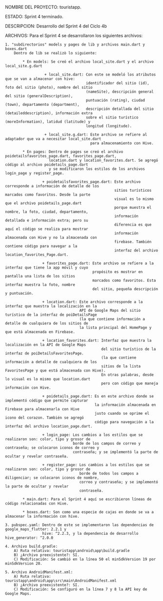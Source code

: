 NOMBRE DEL PROYECTO: touristapp.

ESTADO: Sprint 4 terminado.

DESCRIPCION: Desarrollo del Sprint 4 del Ciclo 4b

ARCHIVOS: Para el Sprint 4 se desarrollaron los siguientes archivos:

    1. "subdirectorios" models y pages de lib y archivos main.dart y boxes.dart 
        Dentro de lib se realizò lo siguiente:

            * En models: Se creó el archivo local_site.dart y el archivo local_site.g.dart

                      + local_site.dart: Con este se modeló los atributos que se van a almacenar con hive: 
                                         identificador del sitio (id), foto del sitio (photo), nombre del sitio 
                                         (nameSite), descripción general del sitio (generalDescription), 
                                         puntuación (rating), ciudad (town), departamento (department), 
                                         descripción detallada del sitio (detaileddescription), información extra 
                                         sobre el sitio turístico (moreInformation), latidud (latitude) y
                                         longitud (longitude).

                      + local_site.g.dart: Este archivo se refiere al adaptador que va a necesitar local_site.dart
                                           para almacenamiento con Hive.

            * En pages: Dentro de pages se creó el archivo poidetailsfavorites_page.dart, favorites_page.dart,
                        location.dart y location_favorites.dart. Se agregó código al archivo poidetails_page.dart
                        y se modificaron los estilos de los archivos login_page y register_page. 

                     + poidetailsfavorites_page.dart: Este archivo corresponde a información de detalle de los
                                                      sitios turísticos marcados como favoritos. Desde la parte
                                                      visual es lo mismo que el archivo poidetails_page.dart
                                                      porque muestra el nombre, la foto, ciudad, departamento,
                                                      información detallada e información extra; pero su 
                                                      diferencia es que aquí el código se realiza para mostrar
                                                      información almacenada con Hive y no la almacenada con
                                                      firebase. También contiene código para navegar a la
                                                      interfaz del archivo location_favorites_Page.dart.

                     + favorites_page.dart: Este archivo se refiere a la interfaz que tiene la app móvil y cuyo
                                            propósito es mostrar en pantalla una lista de los sitios
                                            marcados como favoritos. Esta interfaz muestra la foto, nombre
                                            del sitio, pequeña descripción y puntuación.

                     + location.dart: Este archivo corresponde a la interfaz que muestra la localización en la
                                      API de Google Maps del sitio turístico de la interfaz de poiDetailsPage
                                      (la que contiene información a detalle de cualquiera de los sitios de
                                      la lista principal del HomePage y que está almacenada en Firebase.

                     + location_favorites.dart: Interfaz que muestra la localización en la API de Google Maps
                                                del sitio turístico de la interfaz de poiDetailsFavoritesPage.
                                                (la que contiene información a detalle de cualquiera de los 
                                                sitios de la lista FavoritesPage y que está almacenada con Hive).                                                
                                                En otras palabras, desde lo visual es lo mismo que location.dart 
                                                pero con código que maneja información con Hive.

                     + poidetails_page.dart: Es en este archivo donde se implementó código que permite capturar
                                             la información almacenada en Firebase para almacenarla con Hive
                                             justo cuando se oprime el icono del corazon. También se agregó
                                             código para navegación a la interfaz del archivo location_page.dart.

                     + login_page: Los cambios a los estilos que se realizaron son: color, tipo y grosor de 
                                   borde de los campos de correo y contraseña; se colocaron iconos de correo y 
                                   contraseña; y se implementó la parte de ocultar y revelar contraseña.

                     + register_page: Los cambios a los estilos que se realizaron son: color, tipo y grosor de 
                                      borde de todos los campos a diligenciar; se colocaron iconos de nombre, 
                                      correo y contraseña; y se implementó la parte de ocultar y revelar 
                                      contraseña.

            * main.dart: Para el Sprint 4 aquí se escribieron líneas de código relacionadas con Hive.

            * boxes.dart: Son como una especie de cajas en donde se va a almacenar la información con hive.
    
    3. pubspec.yaml: Dentro de este se implementaron las dependencias de google_maps_flutter: 2.2.1 y
                     hive: ^2.2.3, y la dependencia de desarrollo hive_generator: ^2.0.0

    4. Archivo build.gradle:
        A) Ruta relativa: touristapp\android\app\build.gradle
        B) ¿Archivo preexistente?: SI.
        C) Modificación: Se cambió en la línea 50 el minSdkVersion 19 por minSdkVersion 20.

    5. Archivo AndroidManifest.xml:
        A) Ruta relativa: touristapp\android\app\src\main\AndroidManifest.xml
        B) ¿Archivo preexistente?: SI.
        C) Modificación: Se configuró en la línea 7 y 8 la API key de Google Maps.
